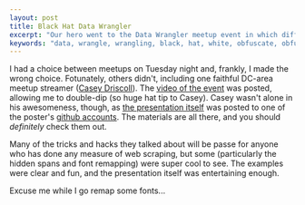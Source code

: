 ```yaml
---
layout: post
title: Black Hat Data Wrangler
excerpt: "Our hero went to the Data Wrangler meetup event in which different levels of data obfuscation methods are presented (as well as means of overcoming or subverting them)"
keywords: "data, wrangle, wrangling, black, hat, white, obfuscate, obfuscation, python, selenium, ocr, ocropus, pdf, font remapping"
---
```


I had a choice between meetups on Tuesday night and, frankly, I made the wrong choice. Fotunately, others didn't, including one faithful DC-area meetup streamer ([Casey Driscoll](https://www.youtube.com/channel/UCfdBc4ATJ-fyEdPrjc0ppQQ)). The [video of the event](https://youtu.be/HnG2zpm8MS0) was posted, allowing me to double-dip (so huge hat tip to Casey). Casey wasn't alone in his awesomeness, though, as [the presentation itself](http://thoppe.github.io/Presentation-Black-Hack-Data-Wrangling/BHDW_DW_meetup.html#/) was posted to one of the poster's [github accounts](http://thoppe.github.io/). The materials are all there, and you should *definitely* check them out.

Many of the tricks and hacks they talked about will be passe for anyone who has done any measure of web scraping, but some (particularly the hidden spans and font remapping) were super cool to see. The examples were clear and fun, and the presentation itself was entertaining enough.

Excuse me while I go remap some fonts...
